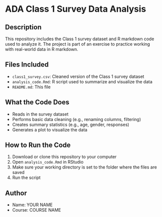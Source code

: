 # ADA Class 1 Survey Data Analysis
## Description
This repository includes the Class 1 survey dataset and R markdown code used
to analyze it. The project is part of an exercise to practice working with
real-world data in R markdown.
## Files Included
- `class1_survey.csv`: Cleaned version of the Class 1 survey dataset
- `analysis_code.Rmd`: R script used to summarize and visualize the data
- `README.md`: This file
## What the Code Does
- Reads in the survey dataset
- Performs basic data cleaning (e.g., renaming columns, filtering)
- Creates summary statistics (e.g., age, gender, responses)
- Generates a plot to visualize the data
## How to Run the Code
1. Download or clone this repository to your computer
2. Open `analysis_code.Rmd` in RStudio
3. Make sure your working directory is set to the folder where the files are
saved
4. Run the script
## Author
- Name: YOUR NAME
- Course: COURSE NAME